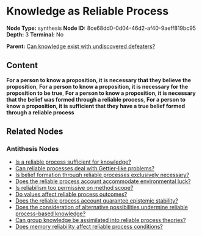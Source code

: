# Knowledge as Reliable Process

**Node Type:** synthesis
**Node ID:** 8ce68dd0-0d04-46d2-af40-9aeff819bc95
**Depth:** 3
**Terminal:** No

**Parent:** [Can knowledge exist with undiscovered defeaters?](can-knowledge-exist-with-undiscovered-defeaters-antithesis-ac1220c3-dc3e-4266-96cc-d0be3c41d085.md)

## Content

**For a person to know a proposition, it is necessary that they believe the proposition**, **For a person to know a proposition, it is necessary for the proposition to be true**, **For a person to know a proposition, it is necessary that the belief was formed through a reliable process**, **For a person to know a proposition, it is sufficient that they have a true belief formed through a reliable process**

## Related Nodes

### Antithesis Nodes

- [Is a reliable process sufficient for knowledge?](is-a-reliable-process-sufficient-for-knowledge-antithesis-fd592949-2f31-470b-ba84-c450eef17f67.md)
- [Can reliable processes deal with Gettier-like problems?](can-reliable-processes-deal-with-gettier-like-problems-antithesis-96f31a13-8475-4de9-a2d0-6ba0aefb67f4.md)
- [Is belief formation through reliable processes exclusively necessary?](is-belief-formation-through-reliable-processes-exclusively-necessary-antithesis-f7977b27-2cb6-4989-b115-7f85bd7dd683.md)
- [Does the reliable process account accommodate environmental luck?](does-the-reliable-process-account-accommodate-environmental-luck-antithesis-699b306a-55dd-49cd-b51e-70df54309c4c.md)
- [Is reliabilism too permissive on method scope?](is-reliabilism-too-permissive-on-method-scope-antithesis-b0b884bf-5ae8-4617-9573-9590dd0b7429.md)
- [Do values affect reliable process outcomes?](do-values-affect-reliable-process-outcomes-antithesis-4c46b8a7-74a0-4c81-9e58-43a476dee13d.md)
- [Does the reliable process account guarantee epistemic stability?](does-the-reliable-process-account-guarantee-epistemic-stability-antithesis-8db5870b-6514-426c-905a-a824cb2fae90.md)
- [Does the consideration of alternative possibilities undermine reliable process-based knowledge?](does-the-consideration-of-alternative-possibilities-undermine-reliable-process-based-knowledge-antithesis-d10d33fa-7907-49ed-b3a2-0d195f5e0196.md)
- [Can group knowledge be assimilated into reliable process theories?](can-group-knowledge-be-assimilated-into-reliable-process-theories-antithesis-c4e00e2f-9f3b-4676-974b-f2ef6c2e6a1f.md)
- [Does memory reliability affect reliable process conditions?](does-memory-reliability-affect-reliable-process-conditions-antithesis-f4ede73c-e2ca-4992-8170-df6fd72d0836.md)
